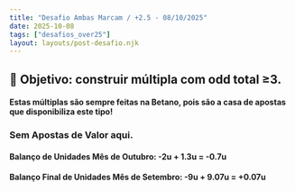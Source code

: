 ```yaml
---
title: "Desafio Ambas Marcam / +2.5 - 08/10/2025"
date: 2025-10-08
tags: ["desafios_over25"]
layout: layouts/post-desafio.njk
---
```


## 🎯 Objetivo: construir múltipla com odd total ≥3. 

#### Estas múltiplas são sempre feitas na Betano, pois são a casa de apostas que disponibiliza este tipo!

### Sem Apostas de Valor aqui.

#### Balanço de Unidades Mês de Outubro: -2u + 1.3u = -0.7u

#### Balanço Final de Unidades Mês de Setembro: -9u + 9.07u = +0.07u